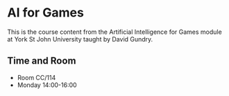 # AI for Games

This is the course content from the Artificial Intelligence for Games module at York St John University taught by David Gundry.

## Time and Room

* Room CC/114
* Monday 14:00-16:00